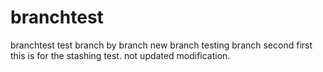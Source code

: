 branchtest
==========

branchtest
test branch
by branch
new branch
testing branch
second
first this is for the stashing test. not updated modification.
